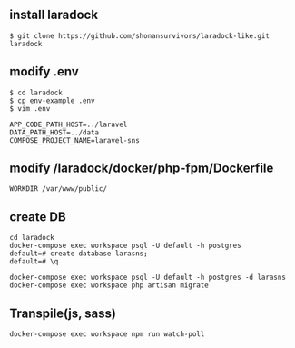 ## install laradock
```
$ git clone https://github.com/shonansurvivors/laradock-like.git laradock
```

## modify .env
```
$ cd laradock
$ cp env-example .env
$ vim .env

APP_CODE_PATH_HOST=../laravel
DATA_PATH_HOST=../data
COMPOSE_PROJECT_NAME=laravel-sns
```

## modify /laradock/docker/php-fpm/Dockerfile
```
WORKDIR /var/www/public/
```

## create DB
```
cd laradock
docker-compose exec workspace psql -U default -h postgres
default=# create database larasns;
default=# \q

docker-compose exec workspace psql -U default -h postgres -d larasns
docker-compose exec workspace php artisan migrate
```
## Transpile(js, sass)
```
docker-compose exec workspace npm run watch-poll
```
